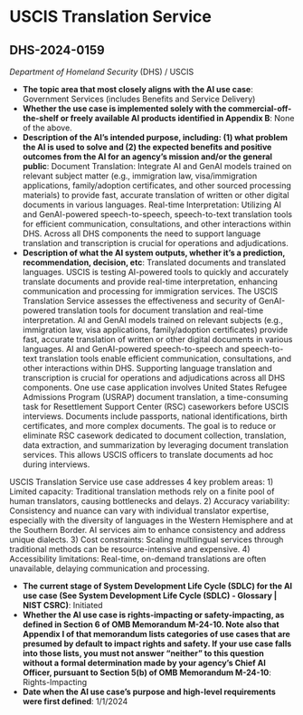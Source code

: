 # USCIS Translation Service
## DHS-2024-0159
_Department of Homeland Security_ (DHS) / USCIS


+ **The topic area that most closely aligns with the AI use case**: Government Services (includes Benefits and Service Delivery)
+ **Whether the use case is implemented solely with the commercial-off-the-shelf or freely available AI products identified in Appendix B**: None of the above.
+ **Description of the AI’s intended purpose, including: (1) what problem the AI is used to solve and (2) the expected benefits and positive outcomes from the AI for an agency’s mission and/or the general public**: Document Translation: Integrate AI and GenAI models trained on relevant subject matter (e.g., immigration law, visa/immigration applications, family/adoption certificates, and other sourced processing materials) to provide fast, accurate translation of written or other digital documents in various languages.
Real-time Interpretation: Utilizing AI and GenAI-powered speech-to-speech, speech-to-text translation tools for efficient communication, consultations, and other interactions within DHS. Across all DHS components the need to support language translation and transcription is crucial for operations and adjudications.
+ **Description of what the AI system outputs, whether it’s a prediction, recommendation, decision, etc**: Translated documents and translated languages.
USCIS is testing AI-powered tools to quickly and accurately translate documents and provide real-time interpretation, enhancing communication and processing for immigration services. The USCIS Translation Service assesses the effectiveness and security of GenAI-powered translation tools for document translation and real-time interpretation. AI and GenAI models trained on relevant subjects (e.g., immigration law, visa applications, family/adoption certificates) provide fast, accurate translation of written or other digital documents in various languages. AI and GenAI-powered speech-to-speech and speech-to-text translation tools enable efficient communication, consultations, and other interactions within DHS. Supporting language translation and transcription is crucial for operations and adjudications across all DHS components. One use case application involves United States Refugee Admissions Program (USRAP) document translation, a time-consuming task for Resettlement Support Center (RSC) caseworkers before USCIS interviews. Documents include passports, national identifications, birth certificates, and more complex documents. The goal is to reduce or eliminate RSC casework dedicated to document collection, translation, data extraction, and summarization by leveraging document translation services. This allows USCIS officers to translate documents ad hoc during interviews.  

USCIS Translation Service use case addresses 4 key problem areas: 1) Limited capacity: Traditional translation methods rely on a finite pool of human translators, causing bottlenecks and delays. 2) Accuracy variability: Consistency and nuance can vary with individual translator expertise, especially with the diversity of languages in the Western Hemisphere and at the Southern Border. AI services aim to enhance consistency and address unique dialects. 3) Cost constraints: Scaling multilingual services through traditional methods can be resource-intensive and expensive. 4) Accessibility limitations: Real-time, on-demand translations are often unavailable, delaying communication and processing.
+ **The current stage of System Development Life Cycle (SDLC) for the AI use case (See System Development Life Cycle (SDLC) - Glossary | NIST CSRC)**: Initiated
+ **Whether the AI use case is rights-impacting or safety-impacting, as defined in Section 6 of OMB Memorandum M-24-10. Note also that Appendix I of that memorandum lists categories of use cases that are presumed by default to impact rights and safety. If your use case falls into those lists, you must not answer “neither” to this question without a formal determination made by your agency’s Chief AI Officer, pursuant to Section 5(b) of OMB Memorandum M-24-10**: Rights-Impacting
+ **Date when the AI use case’s purpose and high-level requirements were first defined**: 1/1/2024